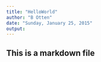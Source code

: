 ```yaml
---
title: "HelloWorld"
author: "B Otten"
date: "Sunday, January 25, 2015"
output: 
---
```

## This is a markdown file

